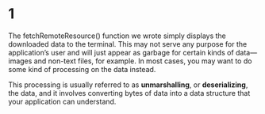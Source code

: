 # 1

The fetchRemoteResource() function we wrote simply displays the downloaded
data to the terminal. This may not serve any purpose for the application’s user
and will just appear as garbage for certain kinds of data—images and non-text
files, for example. In most cases, you may want to do some kind of processing
on the data instead.
<br/>

This processing is usually referred to as **unmarshalling**, or
**deserializing**, the data, and it involves converting bytes of data into a data structure that your application can understand.
